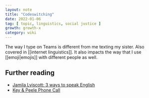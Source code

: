 ```yaml
---
layout: note
title: "Codeswitching"
date: 2022-01-06
tag: [ topic, linguistics, social justice ]
growth: growth-x
category: wiki
---
```


The way I type on Teams is different from me texting my sister. Also covered in [[internet linguistics]]. It also impacts the way that I use [[emoji|emojis]] with different people as well. 

## Further reading

- [Jamila Lyiscott: 3 ways to speak English](https://www.youtube.com/watch?v=k9fmJ5xQ_mc)
- [Key & Peele Phone Call](https://www.youtube.com/watch?v=qXH5CD3O7Oc)
